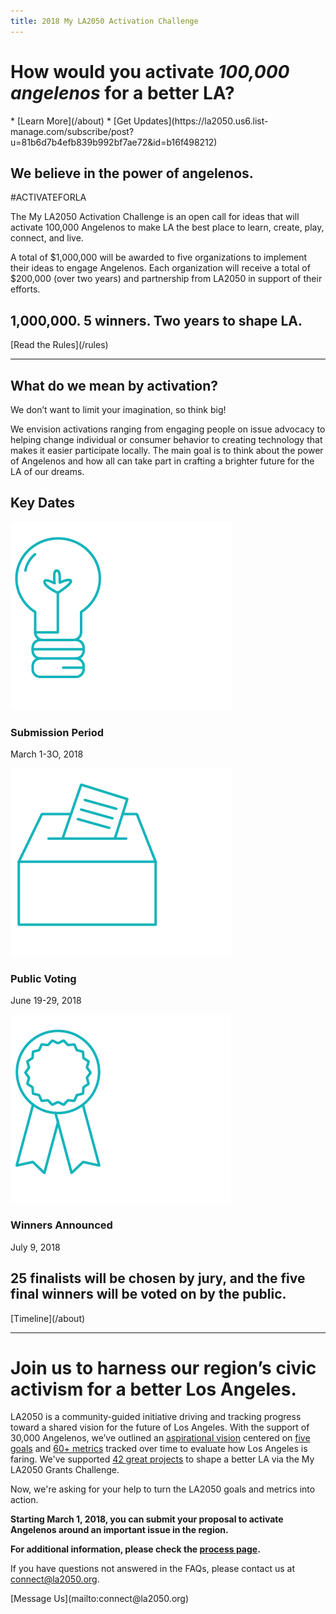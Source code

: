 ```yaml
---
title: 2018 My LA2050 Activation Challenge
---
```


# How would you activate _100,000 angelenos_ for a better LA?

<div class="action" markdown="1">
* [Learn More](/about)
* [Get Updates](https://la2050.us6.list-manage.com/subscribe/post?u=81b6d7b4efb839b992bf7ae72&id=b16f498212)
</div>

## We believe in the power of angelenos.

#ACTIVATEFORLA

The My LA2050 Activation Challenge is an open call for ideas that will activate 100,000 Angelenos to make LA the best place to learn, create, play, connect, and live.

A total of $1,000,000 will be awarded to five organizations to implement their ideas to engage Angelenos. Each organization will receive a total of $200,000 (over two years) and partnership from LA2050 in support of their efforts.

## 1,000,000. 5 winners. Two years to shape LA.

<p class="action" markdown="1">
[Read the Rules](/rules)
</p>

* * *

## What do we mean by activation?

We don’t want to limit your imagination, so think big!

We envision activations ranging from engaging people on issue advocacy to helping change individual or consumer behavior to creating technology that makes it easier participate locally. The main goal is to think about the power of Angelenos and how all can take part in crafting a brighter future for the LA of our dreams.

## Key Dates

![](/assets/images/icons/submission.png)

### Submission Period

March 1-3O, 2018

![](/assets/images/icons/voting.png)

### Public Voting

June 19-29, 2018

![](/assets/images/icons/winners.png)

### Winners Announced

July 9, 2018

## 25 finalists will be chosen by jury, and the five final winners will be voted on by the public.

<p class="action" markdown="1">
[Timeline](/about)
</p>

* * *

# Join us to harness our region’s civic activism for a better Los Angeles.

LA2050 is a community-guided initiative driving and tracking progress toward a shared vision for the future of Los Angeles. With the support of 30,000 Angelenos, we’ve outlined an [aspirational vision](https://la2050.s3-us-west-1.amazonaws.com/reports/1/pdfs/vision_for_a_successful_los_angeles.pdf?1441226432) centered on [five goals](https://la2050.org/goals) and [60+ metrics](https://www.la2050.org/metrics) tracked over time to evaluate how Los Angeles is faring. We've supported [](https://www.la2050.org/grantees) [42 great project](https://www.la2050.org/grantees)[s](https://www.la2050.org/grantees) to shape a better LA via the My LA2050 Grants Challenge. 

Now, we're asking for your help to turn the LA2050 goals and metrics into action. 

**Starting March 1, 2018, you can submit your proposal to activate Angelenos around an important issue in the region.**

**For additional information, please check the [process page](/process).**

If you have questions not answered in the FAQs, please contact us at [connect@la2050.org](mailto:connect@la2050.org).

<p class="action" markdown="1">
[Message Us](mailto:connect@la2050.org)
</p>
